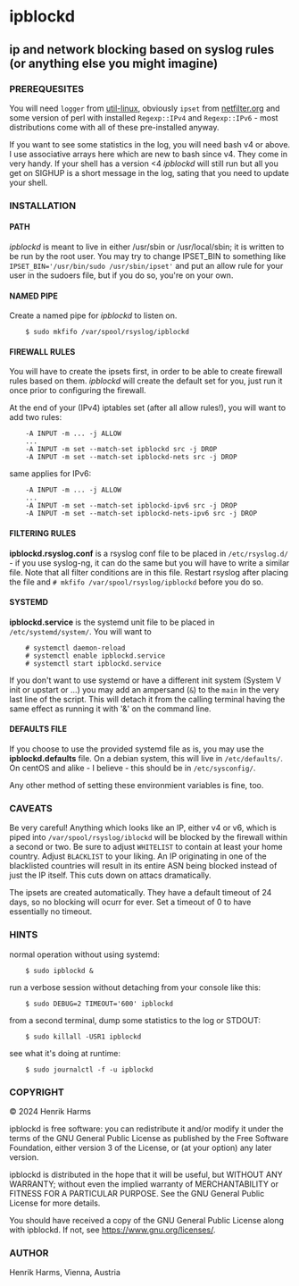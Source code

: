 # ipblockd
## ip and network blocking based on syslog rules (or anything else you might imagine)

### PREREQUESITES

You will need ```logger``` from [util-linux](https://github.com/util-linux/util-linux), obviously ```ipset``` from [netfilter.org](https://ipset.netfilter.org/) and some version of perl with installed ```Regexp::IPv4``` and ```Regexp::IPv6``` - most distributions come with all of these pre-installed anyway.

If you want to see some statistics in the log, you will need bash v4 or above. I use associative arrays here which are new to bash since v4. They come in very handy. If your shell has a version <4 *ipblockd* will still run but all you get on SIGHUP is a short message in the log, sating that you need to update your shell. 

### INSTALLATION

#### PATH

*ipblockd* is meant to live in either /usr/sbin or /usr/local/sbin; it is written to be run by the root user. You may try to change IPSET_BIN to something like ```IPSET_BIN='/usr/bin/sudo /usr/sbin/ipset'``` and put an allow rule for your user in the sudoers file, but if you do so, you're on your own.

#### NAMED PIPE

Create a named pipe for *ipblockd* to listen on. 

```
    $ sudo mkfifo /var/spool/rsyslog/ipblockd
```

#### FIREWALL RULES

You will have to create the ipsets first, in order to be able to create firewall rules based on them. *ipblockd* will create the default set for you, just run it once prior to configuring the firewall.

At the end of your (IPv4) iptables set (after all allow rules!), you will want to add two rules:

```
    -A INPUT -m ... -j ALLOW
    ...
    -A INPUT -m set --match-set ipblockd src -j DROP
    -A INPUT -m set --match-set ipblockd-nets src -j DROP
```
same applies for IPv6:
```
    -A INPUT -m ... -j ALLOW
    ...
    -A INPUT -m set --match-set ipblockd-ipv6 src -j DROP
    -A INPUT -m set --match-set ipblockd-nets-ipv6 src -j DROP
```

#### FILTERING RULES

**ipblockd.rsyslog.conf** is a rsyslog conf file to be placed in ``/etc/rsyslog.d/`` - if you use syslog-ng, it can do the same but you will have to write a similar file. Note that all filter conditions are in this file. Restart rsyslog after placing the file and ```# mkfifo /var/spool/rsyslog/ipblockd``` before you do so.

#### SYSTEMD

**ipblockd.service** is the systemd unit file to be placed in ``/etc/systemd/system/``. You will want to
```
    # systemctl daemon-reload
    # systemctl enable ipblockd.service
    # systemctl start ipblockd.service
```

If you don't want to use systemd or have a different init system (System V init or upstart or ...) you may add an ampersand (```&```) to the ```main``` in the very last line of the script. This will detach it from the calling terminal having the same effect as running it with '&' on the command line.

#### DEFAULTS FILE

If you choose to use the provided systemd file as is, you may use the **ipblockd.defaults** file. On a debian system, this will live in ```/etc/defaults/```. On centOS and alike - I believe - this should be in ```/etc/sysconfig/```.

Any other method of setting these environmient variables is fine, too.

### CAVEATS

Be very careful! Anything which looks like an IP, either v4 or v6, which is piped into ```/var/spool/rsyslog/iblockd``` will be blocked by the firewall within a second or two. Be sure to adjust ```WHITELIST``` to contain at least your home country. Adjust ```BLACKLIST``` to your liking. An IP originating in one of the blacklisted countries will result in its entire ASN being blocked instead of just the IP itself. This cuts down on attacs dramatically.

The ipsets are created automatically. They have a default timeout of 24 days, so no blocking will ocurr for ever. Set a timeout of 0 to have essentially no timeout.

### HINTS


normal operation without using systemd:
```
    $ sudo ipblockd &
```

run a verbose session without detaching from your console like this:
```
    $ sudo DEBUG=2 TIMEOUT='600' ipblockd 
```

from a second terminal, dump some statistics to the log or STDOUT:
```
    $ sudo killall -USR1 ipblockd
```

see what it's doing at runtime:
```
    $ sudo journalctl -f -u ipblockd
```

### COPYRIGHT

&copy; 2024 Henrik Harms

ipblockd is free software: you can redistribute it and/or modify it under
the terms of the GNU General Public License as published by the Free
Software Foundation, either version 3 of the License, or (at your option)
any later version.

ipblockd is distributed in the hope that it will be useful,
but WITHOUT ANY WARRANTY; without even the implied warranty of
MERCHANTABILITY or FITNESS FOR A PARTICULAR PURPOSE. See the GNU General
Public License for more details.

You should have received a copy of the GNU General Public License along
with ipblockd. If not, see <https://www.gnu.org/licenses/>.

### AUTHOR

Henrik Harms, Vienna, Austria

